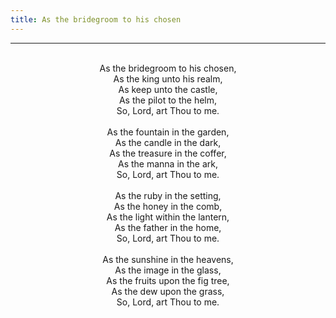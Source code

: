 ```yaml
---
title: As the bridegroom to his chosen
---
```


---
<center>
<br/>
As the bridegroom to his chosen,<br/>
As the king unto his realm,<br/>
As keep unto the castle,<br/>
As the pilot to the helm,<br/>
So, Lord, art Thou to me.<br/>
<br/>
As the fountain in the garden,<br/>
As the candle in the dark,<br/>
As the treasure in the coffer,<br/>
As the manna in the ark,<br/>
So, Lord, art Thou to me.<br/>
<br/>
As the ruby in the setting,<br/>
As the honey in the comb,<br/>
As the light within the lantern,<br/>
As the father in the home,<br/>
So, Lord, art Thou to me.<br/>
<br/>
As the sunshine in the heavens,<br/>
As the image in the glass,<br/>
As the fruits upon the fig tree,<br/>
As the dew upon the grass,<br/>
So, Lord, art Thou to me.<br/>

</center>